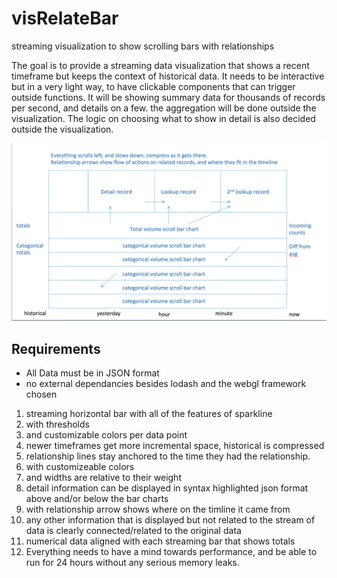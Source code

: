 # visRelateBar
streaming visualization to show scrolling bars with relationships

The goal is to provide a streaming data visualization that shows a recent timeframe but keeps the context of historical data. It needs to be interactive but in a very light way, to have clickable components that can trigger outside functions. It will be showing summary data for thousands of records per second, and details on a few. the aggregation will be done outside the visualization. The logic on choosing what to show in detail is also decided outside the visualization.

![alt text](wireframe.png "")

## Requirements

- All Data must be in JSON format
- no external dependancies besides lodash and the webgl framework chosen

1. streaming horizontal bar with all of the features of sparkline
  1. with thresholds
  1. and customizable colors per data point
1. newer timeframes get more incremental space, historical is compressed
1. relationship lines stay anchored to the time they had the relationship.
  1. with customizeable colors
  1. and widths are relative to their weight
1. detail information can be displayed in syntax highlighted json format above and/or below the bar charts
  1. with relationship arrow shows where on the timline it came from
  1. any other information that is displayed but not related to the stream of data is clearly connected/related to the original data
1. numerical data aligned with each streaming bar that shows totals
1. Everything needs to have a mind towards performance, and be able to run for 24 hours without any serious memory leaks.

